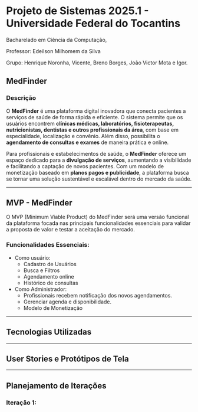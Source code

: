  # Projeto de Sistemas 2025.1 - Universidade Federal do Tocantins
 Bacharelado em Ciência da Computação,  
  
 Professor: Edeilson Milhomem da Silva  

 Grupo: Henrique Noronha, Vicente, Breno Borges, João Victor Mota e Igor.

## MedFinder
### Descrição 

O **MedFinder** é uma plataforma digital inovadora que conecta pacientes a serviços de saúde de forma rápida e eficiente. O sistema permite que os usuários encontrem **clínicas médicas, laboratórios, fisioterapeutas, nutricionistas, dentistas e outros profissionais da área**, com base em especialidade, localização e convênio. Além disso, possibilita o **agendamento de consultas e exames** de maneira prática e online.

Para profissionais e estabelecimentos de saúde, o **MedFinder** oferece um espaço dedicado para a **divulgação de serviços**, aumentando a visibilidade e facilitando a captação de novos pacientes. Com um modelo de monetização baseado em **planos pagos e publicidade**, a plataforma busca se tornar uma solução sustentável e escalável dentro do mercado da saúde.

---

## MVP - MedFinder
O MVP (Minimum Viable Product) do MedFinder será uma versão funcional da plataforma focada nas principais funcionalidades essenciais para validar a proposta de valor e testar a aceitação do mercado.

### Funcionalidades Essenciais:
- Como usuário:
    - Cadastro de Usuários
    - Busca e Filtros 
    - Agendamento online
    - Histórico de consultas
- Como Administrador:
    - Profissionais recebem notificação dos novos agendamentos.
    - Gerenciar agenda e disponibilidade.
    - Modelo de Monetização

---

## Tecnologias Utilizadas

---

## User Stories e Protótipos de Tela 

---

## Planejamento de Iterações
### Iteração 1: 